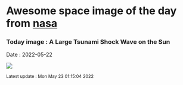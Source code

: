 
# Awesome space image of the day from [nasa](https://api.nasa.gov/)

### Today image : A Large Tsunami Shock Wave on the Sun

Date : 2022-05-22


![](https://apod.nasa.gov/apod/image/2205/SunTsunami_nso_900.gif)

<small>Latest update : Mon May 23 01:15:04 2022</small>


